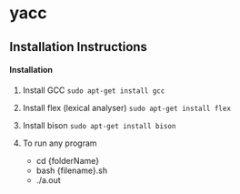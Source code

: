 # yacc

## Installation Instructions


#### Installation
1. Install GCC
    ```sudo apt-get install gcc```

2. Install flex (lexical analyser)
```sudo apt-get install flex```

3. Install bison 
```sudo apt-get install bison```

4. To run any program
   * cd {folderName}
   * bash {filename}.sh
   * ./a.out
